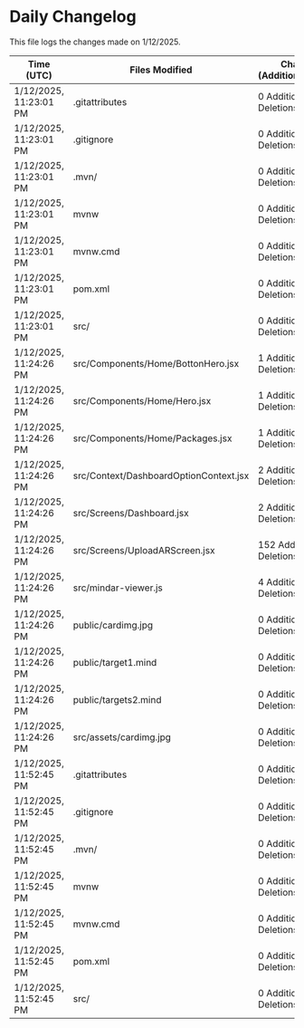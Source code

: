 # Daily Changelog

This file logs the changes made on 1/12/2025.

| Time (UTC)             | Files Modified                    | Changes (Addition/Deletion) |
|------------------------|-----------------------------------|-----------------------------|
| 1/12/2025, 11:23:01 PM | .gitattributes | 0 Additions & 0 Deletions |
| 1/12/2025, 11:23:01 PM | .gitignore | 0 Additions & 0 Deletions |
| 1/12/2025, 11:23:01 PM | .mvn/ | 0 Additions & 0 Deletions |
| 1/12/2025, 11:23:01 PM | mvnw | 0 Additions & 0 Deletions |
| 1/12/2025, 11:23:01 PM | mvnw.cmd | 0 Additions & 0 Deletions |
| 1/12/2025, 11:23:01 PM | pom.xml | 0 Additions & 0 Deletions |
| 1/12/2025, 11:23:01 PM | src/ | 0 Additions & 0 Deletions |
| 1/12/2025, 11:24:26 PM | src/Components/Home/BottonHero.jsx | 1 Additions & 1 Deletions|
| 1/12/2025, 11:24:26 PM | src/Components/Home/Hero.jsx | 1 Additions & 0 Deletions|
| 1/12/2025, 11:24:26 PM | src/Components/Home/Packages.jsx | 1 Additions & 0 Deletions|
| 1/12/2025, 11:24:26 PM | src/Context/DashboardOptionContext.jsx | 2 Additions & 2 Deletions|
| 1/12/2025, 11:24:26 PM | src/Screens/Dashboard.jsx | 2 Additions & 0 Deletions|
| 1/12/2025, 11:24:26 PM | src/Screens/UploadARScreen.jsx | 152 Additions & 98 Deletions|
| 1/12/2025, 11:24:26 PM | src/mindar-viewer.js | 4 Additions & 3 Deletions|
| 1/12/2025, 11:24:26 PM | public/cardimg.jpg | 0 Additions & 0 Deletions|
| 1/12/2025, 11:24:26 PM | public/target1.mind | 0 Additions & 0 Deletions|
| 1/12/2025, 11:24:26 PM | public/targets2.mind | 0 Additions & 0 Deletions|
| 1/12/2025, 11:24:26 PM | src/assets/cardimg.jpg | 0 Additions & 0 Deletions|
| 1/12/2025, 11:52:45 PM | .gitattributes | 0 Additions & 0 Deletions|
| 1/12/2025, 11:52:45 PM | .gitignore | 0 Additions & 0 Deletions|
| 1/12/2025, 11:52:45 PM | .mvn/ | 0 Additions & 0 Deletions|
| 1/12/2025, 11:52:45 PM | mvnw | 0 Additions & 0 Deletions|
| 1/12/2025, 11:52:45 PM | mvnw.cmd | 0 Additions & 0 Deletions|
| 1/12/2025, 11:52:45 PM | pom.xml | 0 Additions & 0 Deletions|
| 1/12/2025, 11:52:45 PM | src/ | 0 Additions & 0 Deletions|
